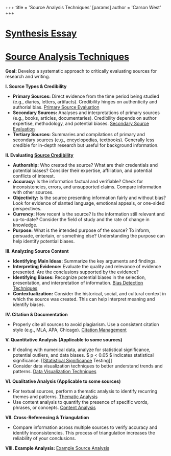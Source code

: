 +++
 title = 'Source Analysis Techniques'
[params]
	author = 'Carson West'
+++
# [Synthesis Essay](./../synthesis-essay/)
# [Source Analysis Techniques](./../source-analysis-techniques/)

**Goal:** Develop a systematic approach to critically evaluating sources for research and writing.


**I.  Source Types & Credibility**

*   **Primary Sources:**  Direct evidence from the time period being studied (e.g., diaries, letters, artifacts).  Credibility hinges on authenticity and authorial bias. [Primary Source Evaluation](./../primary-source-evaluation/)
*   **Secondary Sources:** Analyses and interpretations of primary sources (e.g., books, articles, documentaries). Credibility depends on author expertise, methodology, and potential biases. [Secondary Source Evaluation](./../secondary-source-evaluation/)
*   **Tertiary Sources:** Summaries and compilations of primary and secondary sources (e.g., encyclopedias, textbooks).  Generally less credible for in-depth research but useful for background information.


**II.  Evaluating [Source Credibility](./../source-credibility/)**

*   **Authorship:** Who created the source? What are their credentials and potential biases?  Consider their expertise, affiliation, and potential conflicts of interest.
*   **Accuracy:** Is the information factual and verifiable? Check for inconsistencies, errors, and unsupported claims.  Compare information with other sources.
*   **Objectivity:** Is the source presenting information fairly and without bias? Look for evidence of slanted language, emotional appeals, or one-sided perspectives.
*   **Currency:** How recent is the source? Is the information still relevant and up-to-date? Consider the field of study and the rate of change in knowledge.
*   **Purpose:** What is the intended purpose of the source? To inform, persuade, entertain, or something else?  Understanding the purpose can help identify potential biases.


**III.  Analyzing Source Content**

*   **Identifying Main Ideas:** Summarize the key arguments and findings.
*   **Interpreting Evidence:** Evaluate the quality and relevance of evidence presented.  Are the conclusions supported by the evidence?
*   **Identifying Biases:**  Recognize potential biases in the selection, presentation, and interpretation of information.  [Bias Detection Techniques](./../bias-detection-techniques/)
*   **Contextualization:** Consider the historical, social, and cultural context in which the source was created. This can help interpret meaning and identify biases.


**IV.  Citation & Documentation**

*   Properly cite all sources to avoid plagiarism.  Use a consistent citation style (e.g., MLA, APA, Chicago). [Citation Management](./../citation-management/)


**V.  Quantitative Analysis (Applicable to some sources)**

*   If dealing with numerical data, analyze for statistical significance, potential outliers, and data biases.   $ p < 0.05 $  indicates statistical significance.  [[[Statistical Significance](./../[[statistical-significance/) Testing]]
*   Consider data visualization techniques to better understand trends and patterns. [Data Visualization Techniques](./../data-visualization-techniques/)



**VI.  Qualitative Analysis (Applicable to some sources)**

*   For textual sources, perform a thematic analysis to identify recurring themes and patterns.  [Thematic Analysis](./../thematic-analysis/)
*   Use content analysis to quantify the presence of specific words, phrases, or concepts.  [Content Analysis](./../content-analysis/)


**VII.  Cross-Referencing & Triangulation**

*   Compare information across multiple sources to verify accuracy and identify inconsistencies.  This process of triangulation increases the reliability of your conclusions.


**VIII.  Example Analysis:**  [Example Source Analysis](./../example-source-analysis/)


